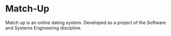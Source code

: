# Match-Up
Match up is an online dating system.  Developed as a project of the Software and Systems Engineering discipline.
